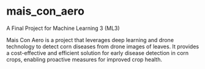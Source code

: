 # mais_con_aero
A Final Project for Machine Learning 3 (ML3)

Mais Con Aero is a project that leverages deep learning and drone technology to detect corn diseases from drone images of leaves. It provides a cost-effective and efficient solution for early disease detection in corn crops, enabling proactive measures for improved crop health.
